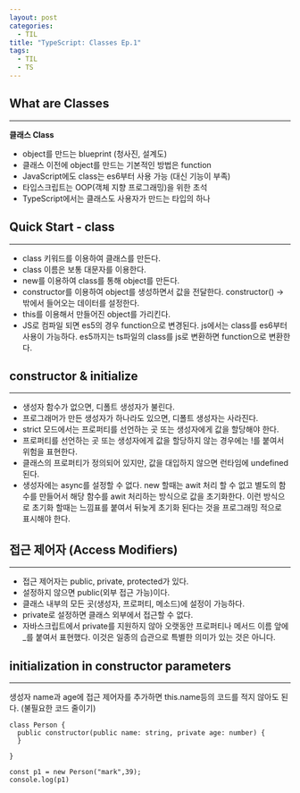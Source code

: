```yaml
---
layout: post
categories:
  - TIL
title: "TypeScript: Classes Ep.1"
tags:
  - TIL
  - TS
---
```


## __What are Classes__
---

**클래스 Class**

- object를 만드는 blueprint (청사진, 설계도)
- 클래스 이전에 object를 만드는 기본적인 방법은 function
- JavaScript에도 class는 es6부터 사용 가능 (대신 기능이 부족)
- 타입스크립트는 OOP(객체 지향 프로그래밍)을 위한 초석
- TypeScript에서는 클래스도 사용자가 만드는 타입의 하나

## __Quick Start - class__
---

- class 키워드를 이용하여 클래스를 만든다.
- class 이름은 보통 대문자를 이용한다.
- new를 이용하여 class를 통해 object를 만든다.
- constructor를 이용하여 object를 생성하면서 값을 전달한다.
constructor() → 밖에서 들어오는 데이터를 설정한다.
- this를 이용해서 만들어진 object를 가리킨다.
- JS로 컴파일 되면 es5의 경우 function으로 변경된다.
js에서는 class를 es6부터 사용이 가능하다.
es5까지는 ts파일의 class를 js로 변환하면 function으로 변환한다.

## __constructor & initialize__
---

- 생성자 함수가 없으면, 디폴트 생성자가 불린다.
- 프로그래머가 만든 생성자가 하나라도 있으면, 디폴트 생성자는 사라진다.
- strict 모드에서는 프로퍼티를 선언하는 곳 또는 생성자에게 값을 할당해야 한다.
- 프로퍼티를 선언하는 곳 또는 생성자에게 값을 할당하지 않는 경우에는 !를 붙여서 위험을 표현한다.
- 클래스의 프로퍼티가 정의되어 있지만, 값을 대입하지 않으면  런타임에 undefined된다.
- 생성자에는 async를 설정할 수 없다.
new 할때는 awit 처리 할 수 없고 별도의 함수를 만들어서 해당 함수를 awit 처리하는 방식으로 값을 초기화한다. 이런 방식으로 초기화 할때는 느낌표를 붙여서 뒤늦게 초기화 된다는 것을 프로그래밍 적으로 표시해야 한다.

## __접근 제어자 (Access Modifiers)__
---

- 접근 제어자는 public, private, protected가 있다.
- 설정하지 않으면 public(외부 접근 가능)이다.
- 클래스 내부의 모든 곳(생성자, 프로퍼티, 메소드)에 설정이 가능하다.
- private로 설정하면 클래스 외부에서 접근할 수 없다.
- 자바스크립트에서 private를 지원하지 않아 오랫동안 프로퍼티나 메서드 이름 앞에 _를 붙여서 표현했다. 이것은 일종의 습관으로 특별한 의미가 있는 것은 아니다.

## __initialization in constructor parameters__
---

생성자 name과 age에 접근 제어자를 추가하면 this.name등의 코드를 적지 않아도 된다. (불필요한 코드 줄이기)

```tsx
class Person {
  public constructor(public name: string, private age: number) {
  }

}

const p1 = new Person("mark",39);
console.log(p1)
```